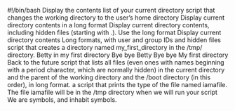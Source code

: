 #!/bin/bash
Display the contents list of your current directory
script that changes the working directory to the user’s home directory
Display current directory contents in a long format
Display current directory contents, including hidden files (starting with .). Use the long format
Display current directory contents Long formats, with user and group IDs and hidden files
script that creates a directory named my_first_directory in the /tmp/ directory.
Betty in my first directory
Bye bye Betty
Bye bye My first directory
Back to the future
script that lists all files (even ones with names beginning with a period character, which are normally hidden) in the current directory and the parent of the working directory and the /boot directory (in this order), in long format.
a script that prints the type of the file named iamafile. The file iamafile will be in the /tmp directory when we will run your script
We are symbols, and inhabit symbols.
